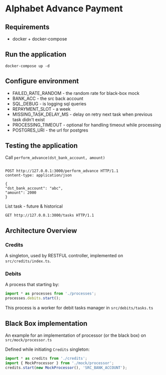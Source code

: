 

# Alphabet Advance Payment

## Requirements
- docker + docker-compose

## Run the application
```
docker-compose up -d
```

## Configure environment
- FAILED_RATE_RANDOM - the random rate for black-box mock
- BANK_ACC - the src back account
- SQL_DEBUG - is logging sql queries
- REPAYMENT_SLOT - a week
- MISSING_TASK_DELAY_MS - delay on retry next task when previous task didn't exist
- PROCESSING_TIMEOUT - optional for handling timeout while processing
- POSTGRES_URI - the url for postgres

## Testing the application

Call ```perform_advance(dst_bank_account, amount)```
```http

POST http://127.0.0.1:3000/perform_advance HTTP/1.1
content-type: application/json

{
"dst_bank_account": "abc",
"amount": 2000
}

```

List task - future & historical


```http
GET http://127.0.0.1:3000/tasks HTTP/1.1
```

## Architecture Overview

### Credits
A singleton, used by RESTFUL controller, implemented on ```src/credits/index.ts```.

### Debits
A process that starting by:
```javascript
import * as processes from './processes';
processes.debits.start();
```
This process is a worker for debit tasks manager in ```src/debits/tasks.ts```

## Black Box implementation
An example for an implementation of processor (or the black box) on ```src/mock/processor.ts```

Defined while initiating ```Credits``` singleton:
```javascript
import * as credits from './credits';
import { MockProcessor } from './mock/processor';
credits.start(new MockProcessor(), 'SRC_BANK_ACCOUNT');
```

